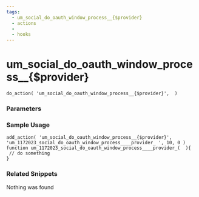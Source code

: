 ```yaml
---
tags: 
  - um_social_do_oauth_window_process__{$provider}
  - actions
  - 
  - hooks
---
```

# um\_social\_do\_oauth\_window\_process\_\_{$provider}

``` php:no-line-numbers
do_action( 'um_social_do_oauth_window_process__{$provider}',  )
```
<div class='hook-sep'></div>

### Parameters

<div class='hook-sep'></div>



### Sample Usage

``` php:no-line-numbers
add_action( 'um_social_do_oauth_window_process__{$provider}', 'um_1172023_social_do_oauth_window_process____provider_ ', 10, 0 )
function um_1172023_social_do_oauth_window_process____provider_(  ){
 // do something
}
```
<div class='hook-sep'></div>



### Related Snippets

Nothing was found

